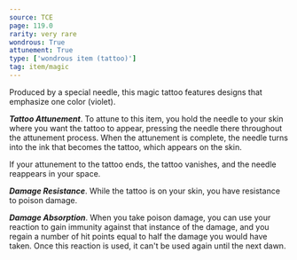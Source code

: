 ```yaml
---
source: TCE
page: 119.0
rarity: very rare
wondrous: True
attunement: True
type: ['wondrous item (tattoo)']
tag: item/magic
---
```


Produced by a special needle, this magic tattoo features designs that emphasize one color (violet).

**_Tattoo Attunement_**. To attune to this item, you hold the needle to your skin where you want the tattoo to appear, pressing the needle there throughout the attunement process. When the attunement is complete, the needle turns into the ink that becomes the tattoo, which appears on the skin.

If your attunement to the tattoo ends, the tattoo vanishes, and the needle reappears in your space.

**_Damage Resistance_**. While the tattoo is on your skin, you have resistance to poison damage.

**_Damage Absorption_**. When you take poison damage, you can use your reaction to gain immunity against that instance of the damage, and you regain a number of hit points equal to half the damage you would have taken. Once this reaction is used, it can't be used again until the next dawn.


